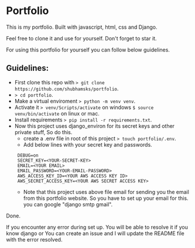 # Portfolio

This is my portfolio. Built with javascript, html, css and Django.

Feel free to clone it and use for yourself. Don't forget to star it.

For using this portfolio for yourself you can follow below guidelines.

## Guidelines:
 - First clone this repo with ```> git clone https://github.com/shubhamsks/portfolio```.
 - ```> cd portfolio```.
 - Make a virtual enviroment ```> python -m venv venv```.
 - Activate it ```> venv/Scripts/activate``` on windows ```$ source venv/bin/activate``` on linux or mac.
 - Install requirements ```> pip install -r requirements.txt```.
 - Now this project uses django_environ for its secret keys and other private stuff, So do this.
    - create a .env file in root of this project ```> touch portfolio/.env```.
    - Add below lines with your secret key and passwords.
     ```
      DEBUG=on
      SECRET_KEY=<YOUR-SECRET-KEY>
      EMAIL=<YOUR EMAIL>
      EMAIL_PASSWORD=<YOUR-EMAIL-PASSWORD>
      AWS_ACCESS_KEY_ID=<YOUR AWS ACCESS KEY ID>
      AWS_SECRET_ACCESS_KEY=<YOUR AWS SECRET ACCESS KEY>
     ```
    - Note that this project uses above file email for sending you the email from this portfolio website. So you have to set up your email for this.
      you can google "django smtp gmail".
  
  Done.
  
  If you encounter any error during set up. You will be able to resolve it if you know django or You can create an issue and I will update the README file
  with the error resolved.
     
